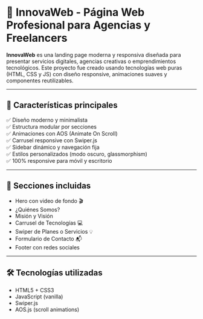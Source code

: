# 🚀 InnovaWeb - Página Web Profesional para Agencias y Freelancers

**InnovaWeb** es una landing page moderna y responsiva diseñada para presentar servicios digitales, agencias creativas o emprendimientos tecnológicos. Este proyecto fue creado usando tecnologías web puras (HTML, CSS y JS) con diseño responsive, animaciones suaves y componentes reutilizables.

---

## 🌟 Características principales

✅ Diseño moderno y minimalista  
✅ Estructura modular por secciones  
✅ Animaciones con AOS (Animate On Scroll)  
✅ Carrusel responsive con Swiper.js  
✅ Sidebar dinámico y navegación fija  
✅ Estilos personalizados (modo oscuro, glassmorphism)  
✅ 100% responsive para móvil y escritorio

---

## 🧩 Secciones incluidas

- Hero con video de fondo 🎬  
- ¿Quiénes Somos?  
- Misión y Visión  
- Carrusel de Tecnologías 💻  
- Swiper de Planes o Servicios 💡  
- Formulario de Contacto 📬  
- Footer con redes sociales

---

## 🛠️ Tecnologías utilizadas

- HTML5 + CSS3
- JavaScript (vanilla)
- Swiper.js
- AOS.js (scroll animations)
